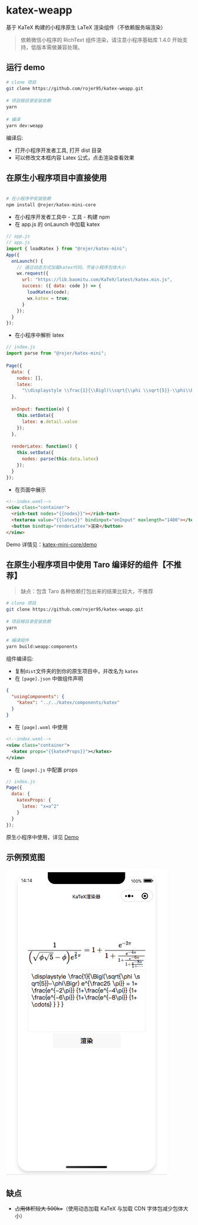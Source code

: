 # katex-weapp

基于 KaTeX 构建的小程序原生 LaTeX 渲染组件（不依赖服务端渲染）

> 依赖微信小程序的 RichText 组件渲染，请注意小程序基础库 1.4.0 开始支持，低版本需做兼容处理。

## 运行 demo

```bash
# clone 项目
git clone https://github.com/rojer95/katex-weapp.git

# 项目根目录安装依赖
yarn

# 编译
yarn dev:weapp

```

编译后:

- 打开小程序开发者工具, 打开 dist 目录
- 可以修改文本框内容 Latex 公式，点击渲染查看效果

## 在原生小程序项目中直接使用

```bash

# 在小程序中安装依赖
npm install @rojer/katex-mini-core

```

- 在小程序开发者工具中 - 工具 - 构建 npm
- 在 app.js 的 onLaunch 中加载 katex

```js
// app.js
// app.js
import { loadKatex } from "@rojer/katex-mini";
App({
  onLaunch() {
    // 通过动态方式加载katex代码，节省小程序包体大小
    wx.request({
      url: "https://lib.baomitu.com/KaTeX/latest/katex.min.js",
      success: ({ data: code }) => {
        loadKatex(code);
        wx.katex = true;
      }
    });
  }
});
```

- 在小程序中解析 latex

```js
// index.js
import parse from "@rojer/katex-mini";

Page({
  data: {
    nodes: [],
    latex:
      "\\displaystyle \\frac{1}{\\Bigl(\\sqrt{\\phi \\sqrt{5}}-\\phi\\Bigr) e^{\\frac25 \\pi}} = 1+\\frac{e^{-2\\pi}} {1+\\frac{e^{-4\\pi}} {1+\\frac{e^{-6\\pi}} {1+\\frac{e^{-8\\pi}} {1+\\cdots} } } }"
  },

  onInput: function(e) {
    this.setData({
      latex: e.detail.value
    });
  },

  renderLatex: function() {
    this.setData({
      nodes: parse(this.data.latex)
    });
  }
});
```

- 在页面中展示

```html
<!--index.wxml-->
<view class="container">
  <rich-text nodes="{{nodes}}"></rich-text>
  <textarea value="{{latex}}" bindinput="onInput" maxlength="1400"></textarea>
  <button bindtap="renderLatex">渲染</button>
</view>
```

Demo 详情见：[katex-mini-core/demo](https://github.com/rojer95/katex-mini-core/tree/master/demo)

## 在原生小程序项目中使用 Taro 编译好的组件【不推荐】

> 缺点：包含 Taro 各种依赖打包出来的结果比较大，不推荐

```bash
# clone 项目
git clone https://github.com/rojer95/katex-weapp.git

# 项目根目录安装依赖
yarn

# 编译组件
yarn build:weapp:components

```

组件编译后:

- 复制`dist`文件夹的到你的原生项目中，并改名为 `katex`
- 在 `[page].json` 中做组件声明

```json
{
  "usingComponents": {
    "katex": "../../katex/components/katex"
  }
}
```

- 在 `[page].wxml` 中使用

```xml
<!--index.wxml-->
<view class="container">
  <katex props="{{katexProps}}"></katex>
</view>
```

- 在 `[page].js` 中配置 props

```js
// index.js
Page({
  data: {
    katexProps: {
      latex: "x=a^2"
    }
  }
});
```

原生小程序中使用，详见 [Demo](./demo)

## 示例预览图

![示例预览图](./assets/demo-static.jpg)

## 缺点

- ~~占用体积较大 500k+~~（使用动态加载 KaTeX 与加载 CDN 字体包减少包体大小）
